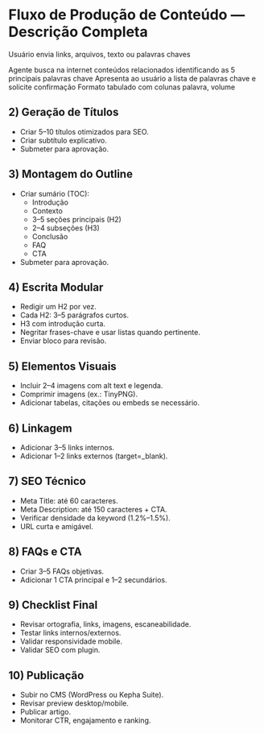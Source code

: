 # Fluxo de Produção de Conteúdo — Descrição Completa

Usuário envia links, arquivos, texto ou palavras chaves

Agente busca na internet conteúdos relacionados identificando as 5 principais palavras chave 
Apresenta ao usuário a lista de palavras chave e solicite confirmação 
Formato tabulado com colunas palavra, volume 
## 2) Geração de Títulos
- Criar 5–10 títulos otimizados para SEO.
- Criar subtítulo explicativo.
- Submeter para aprovação.

## 3) Montagem do Outline
- Criar sumário (TOC):
  - Introdução
  - Contexto
  - 3–5 seções principais (H2)
  - 2–4 subseções (H3)
  - Conclusão
  - FAQ
  - CTA
- Submeter para aprovação.

## 4) Escrita Modular
- Redigir um H2 por vez.
- Cada H2: 3–5 parágrafos curtos.
- H3 com introdução curta.
- Negritar frases-chave e usar listas quando pertinente.
- Enviar bloco para revisão.

## 5) Elementos Visuais
- Incluir 2–4 imagens com alt text e legenda.
- Comprimir imagens (ex.: TinyPNG).
- Adicionar tabelas, citações ou embeds se necessário.

## 6) Linkagem
- Adicionar 3–5 links internos.
- Adicionar 1–2 links externos (target=_blank).

## 7) SEO Técnico
- Meta Title: até 60 caracteres.
- Meta Description: até 150 caracteres + CTA.
- Verificar densidade da keyword (1.2%–1.5%).
- URL curta e amigável.

## 8) FAQs e CTA
- Criar 3–5 FAQs objetivas.
- Adicionar 1 CTA principal e 1–2 secundários.

## 9) Checklist Final
- Revisar ortografia, links, imagens, escaneabilidade.
- Testar links internos/externos.
- Validar responsividade mobile.
- Validar SEO com plugin.

## 10) Publicação
- Subir no CMS (WordPress ou Kepha Suite).
- Revisar preview desktop/mobile.
- Publicar artigo.
- Monitorar CTR, engajamento e ranking.